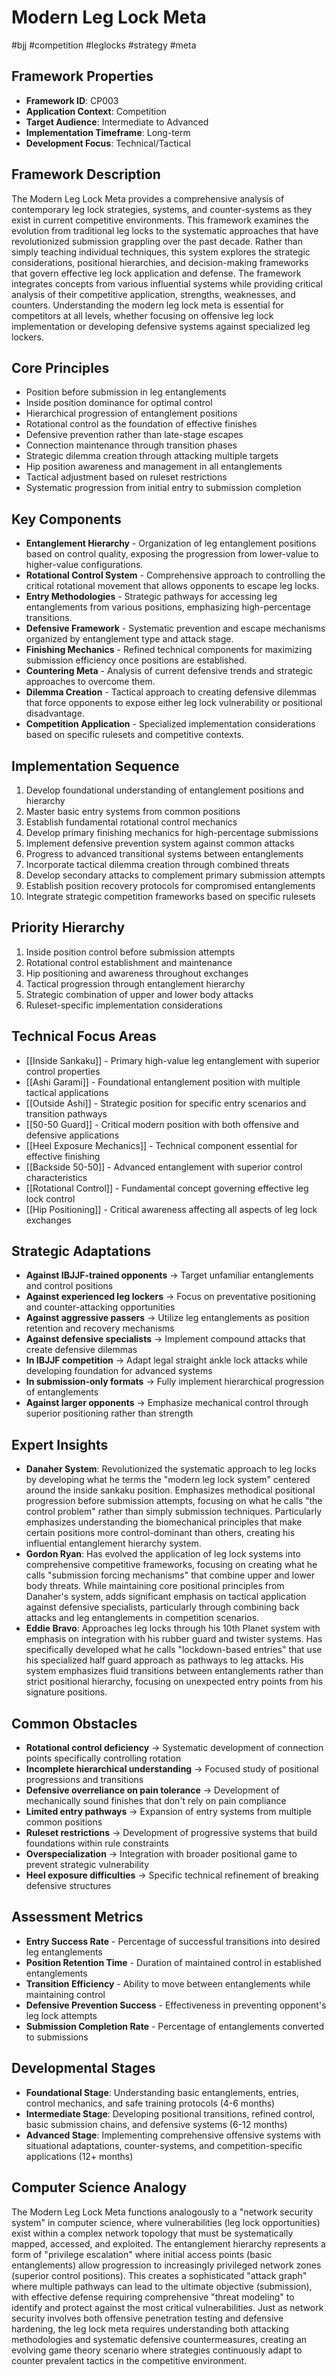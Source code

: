 # Modern Leg Lock Meta
#bjj #competition #leglocks #strategy #meta

## Framework Properties
- **Framework ID**: CP003
- **Application Context**: Competition
- **Target Audience**: Intermediate to Advanced
- **Implementation Timeframe**: Long-term
- **Development Focus**: Technical/Tactical

## Framework Description
The Modern Leg Lock Meta provides a comprehensive analysis of contemporary leg lock strategies, systems, and counter-systems as they exist in current competitive environments. This framework examines the evolution from traditional leg locks to the systematic approaches that have revolutionized submission grappling over the past decade. Rather than simply teaching individual techniques, this system explores the strategic considerations, positional hierarchies, and decision-making frameworks that govern effective leg lock application and defense. The framework integrates concepts from various influential systems while providing critical analysis of their competitive application, strengths, weaknesses, and counters. Understanding the modern leg lock meta is essential for competitors at all levels, whether focusing on offensive leg lock implementation or developing defensive systems against specialized leg lockers.

## Core Principles
- Position before submission in leg entanglements
- Inside position dominance for optimal control
- Hierarchical progression of entanglement positions
- Rotational control as the foundation of effective finishes
- Defensive prevention rather than late-stage escapes
- Connection maintenance through transition phases
- Strategic dilemma creation through attacking multiple targets
- Hip position awareness and management in all entanglements
- Tactical adjustment based on ruleset restrictions
- Systematic progression from initial entry to submission completion

## Key Components
- **Entanglement Hierarchy** - Organization of leg entanglement positions based on control quality, exposing the progression from lower-value to higher-value configurations.
- **Rotational Control System** - Comprehensive approach to controlling the critical rotational movement that allows opponents to escape leg locks.
- **Entry Methodologies** - Strategic pathways for accessing leg entanglements from various positions, emphasizing high-percentage transitions.
- **Defensive Framework** - Systematic prevention and escape mechanisms organized by entanglement type and attack stage.
- **Finishing Mechanics** - Refined technical components for maximizing submission efficiency once positions are established.
- **Countering Meta** - Analysis of current defensive trends and strategic approaches to overcome them.
- **Dilemma Creation** - Tactical approach to creating defensive dilemmas that force opponents to expose either leg lock vulnerability or positional disadvantage.
- **Competition Application** - Specialized implementation considerations based on specific rulesets and competitive contexts.

## Implementation Sequence
1. Develop foundational understanding of entanglement positions and hierarchy
2. Master basic entry systems from common positions
3. Establish fundamental rotational control mechanics
4. Develop primary finishing mechanics for high-percentage submissions
5. Implement defensive prevention system against common attacks
6. Progress to advanced transitional systems between entanglements
7. Incorporate tactical dilemma creation through combined threats
8. Develop secondary attacks to complement primary submission attempts
9. Establish position recovery protocols for compromised entanglements
10. Integrate strategic competition frameworks based on specific rulesets

## Priority Hierarchy
1. Inside position control before submission attempts
2. Rotational control establishment and maintenance
3. Hip positioning and awareness throughout exchanges
4. Tactical progression through entanglement hierarchy
5. Strategic combination of upper and lower body attacks
6. Ruleset-specific implementation considerations

## Technical Focus Areas
- [[Inside Sankaku]] - Primary high-value leg entanglement with superior control properties
- [[Ashi Garami]] - Foundational entanglement position with multiple tactical applications
- [[Outside Ashi]] - Strategic position for specific entry scenarios and transition pathways
- [[50-50 Guard]] - Critical modern position with both offensive and defensive applications
- [[Heel Exposure Mechanics]] - Technical component essential for effective finishing
- [[Backside 50-50]] - Advanced entanglement with superior control characteristics
- [[Rotational Control]] - Fundamental concept governing effective leg lock control
- [[Hip Positioning]] - Critical awareness affecting all aspects of leg lock exchanges

## Strategic Adaptations
- **Against IBJJF-trained opponents** → Target unfamiliar entanglements and control positions
- **Against experienced leg lockers** → Focus on preventative positioning and counter-attacking opportunities
- **Against aggressive passers** → Utilize leg entanglements as position retention and recovery mechanisms
- **Against defensive specialists** → Implement compound attacks that create defensive dilemmas
- **In IBJJF competition** → Adapt legal straight ankle lock attacks while developing foundation for advanced systems
- **In submission-only formats** → Fully implement hierarchical progression of entanglements
- **Against larger opponents** → Emphasize mechanical control through superior positioning rather than strength

## Expert Insights
- **Danaher System**: Revolutionized the systematic approach to leg locks by developing what he terms the "modern leg lock system" centered around the inside sankaku position. Emphasizes methodical positional progression before submission attempts, focusing on what he calls "the control problem" rather than simply submission techniques. Particularly emphasizes understanding the biomechanical principles that make certain positions more control-dominant than others, creating his influential entanglement hierarchy system.
- **Gordon Ryan**: Has evolved the application of leg lock systems into comprehensive competitive frameworks, focusing on creating what he calls "submission forcing mechanisms" that combine upper and lower body threats. While maintaining core positional principles from Danaher's system, adds significant emphasis on tactical application against defensive specialists, particularly through combining back attacks and leg entanglements in competition scenarios.
- **Eddie Bravo**: Approaches leg locks through his 10th Planet system with emphasis on integration with his rubber guard and twister systems. Has specifically developed what he calls "lockdown-based entries" that use his specialized half guard approach as pathways to leg attacks. His system emphasizes fluid transitions between entanglements rather than strict positional hierarchy, focusing on unexpected entry points from his signature positions.

## Common Obstacles
- **Rotational control deficiency** → Systematic development of connection points specifically controlling rotation
- **Incomplete hierarchical understanding** → Focused study of positional progressions and transitions
- **Defensive overreliance on pain tolerance** → Development of mechanically sound finishes that don't rely on pain compliance
- **Limited entry pathways** → Expansion of entry systems from multiple common positions
- **Ruleset restrictions** → Development of progressive systems that build foundations within rule constraints
- **Overspecialization** → Integration with broader positional game to prevent strategic vulnerability
- **Heel exposure difficulties** → Specific technical refinement of breaking defensive structures

## Assessment Metrics
- **Entry Success Rate** - Percentage of successful transitions into desired leg entanglements
- **Position Retention Time** - Duration of maintained control in established entanglements
- **Transition Efficiency** - Ability to move between entanglements while maintaining control
- **Defensive Prevention Success** - Effectiveness in preventing opponent's leg lock attempts
- **Submission Completion Rate** - Percentage of entanglements converted to submissions

## Developmental Stages
- **Foundational Stage**: Understanding basic entanglements, entries, control mechanics, and safe training protocols (4-6 months)
- **Intermediate Stage**: Developing positional transitions, refined control, basic submission chains, and defensive systems (6-12 months)
- **Advanced Stage**: Implementing comprehensive offensive systems with situational adaptations, counter-systems, and competition-specific applications (12+ months)

## Computer Science Analogy
The Modern Leg Lock Meta functions analogously to a "network security system" in computer science, where vulnerabilities (leg lock opportunities) exist within a complex network topology that must be systematically mapped, accessed, and exploited. The entanglement hierarchy represents a form of "privilege escalation" where initial access points (basic entanglements) allow progression to increasingly privileged network zones (superior control positions). This creates a sophisticated "attack graph" where multiple pathways can lead to the ultimate objective (submission), with effective defense requiring comprehensive "threat modeling" to identify and protect against the most critical vulnerabilities. Just as network security involves both offensive penetration testing and defensive hardening, the leg lock meta requires understanding both attacking methodologies and systematic defensive countermeasures, creating an evolving game theory scenario where strategies continuously adapt to counter prevalent tactics in the competitive environment.
